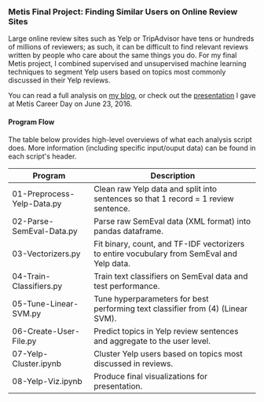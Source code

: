 ### Metis Final Project: Finding Similar Users on Online Review Sites
Large online review sites such as Yelp or TripAdvisor have tens or hundreds of millions of reviewers; as such, it can be difficult to find relevant reviews written by people who care about the same things you do. For my final Metis project, I combined supervised and unsupervised machine learning techniques to segment Yelp users based on topics most commonly discussed in their Yelp reviews.

You can read a full analysis on [my blog](http://www.huguedata.com/2016/07/15/yelp-me-out/), or check out the [presentation](https://github.com/whugue/Yelp-User-Similarity/blob/master/deck/Yelp-Final.pdf) I gave at Metis  Career Day on June 23, 2016.


#### Program Flow
The table below provides high-level overviews of what each analysis script does. More information (including specific input/ouput data) can be found in each script's header.

Program 	| Description | 
----------- | ----------- |
01-Preprocess-Yelp-Data.py | Clean raw Yelp data and split into sentences so that 1 record = 1 review sentence.
02-Parse-SemEval-Data.py | Parse raw SemEval data (XML format) into pandas dataframe.
03-Vectorizers.py | Fit binary, count, and TF-IDF vectorizers to entire vocubulary from SemEval and Yelp data.
04-Train-Classifiers.py | Train text classifiers on SemEval data and test performance.
05-Tune-Linear-SVM.py | Tune hyperparameters for best performing text classifier from (4) (Linear SVM).
06-Create-User-File.py | Predict topics in Yelp review sentences and aggregate to the user level.
07-Yelp-Cluster.ipynb | Cluster Yelp users based on topics most discussed in reviews.
08-Yelp-Viz.ipynb | Produce final visualizations for presentation.
